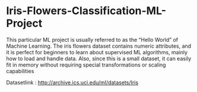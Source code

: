 # Iris-Flowers-Classification-ML-Project
This particular ML project is usually referred to as the “Hello World” of Machine Learning. The iris flowers dataset contains numeric attributes, and it is perfect for beginners to learn about supervised ML algorithms, mainly how to load and handle data. Also, since this is a small dataset, it can easily fit in memory without requiring special transformations or scaling capabilities


Datasetlink : http://archive.ics.uci.edu/ml/datasets/Iris
